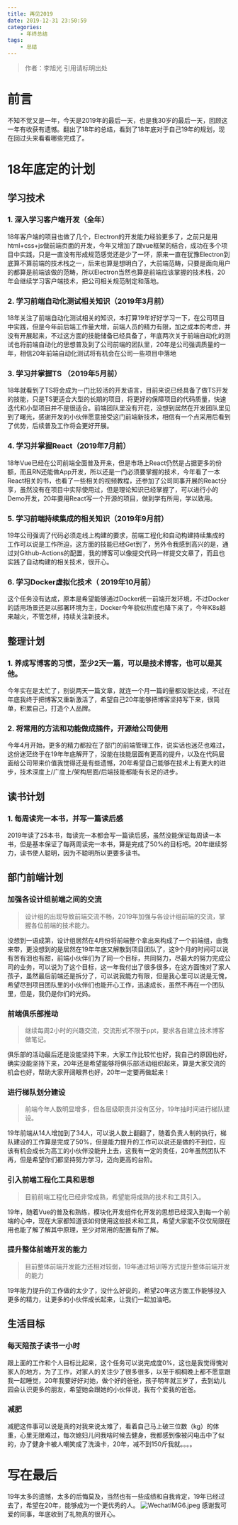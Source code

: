 ```yaml
---
title: 再见2019
date: 2019-12-31 23:50:59
categories: 
	- 年终总结
tags: 
	- 总结
---
```

> 作者：李旭光
> 引用请标明出处


# 前言
不知不觉又是一年，今天是2019年的最后一天，也是我30岁的最后一天，回顾这一年有收获有遗憾。翻出了18年的总结，看到了18年底对于自己19年的规划，现在回过头来看看哪些完成了。
# 18年底定的计划
## 学习技术
### 1. 深入学习客户端开发（全年）
18年客户端的项目也做了几个，Electron的开发能力经验更多了，之前只是用html+css+js做前端页面的开发，今年又增加了跟vue框架的结合，成功在多个项目中实践，只是一直没有形成规范感觉还是少了一环，原来一直在犹豫Electron到底算不算前端的技术栈之一，后来也算是想明白了，大前端范畴，只要是面向用户的都算是前端该做的范畴，所以Electron当然也算是前端应该掌握的技术栈，20年会继续学习客户端技术，把公司相关规范制定和落地。

### 2. 学习前端自动化测试相关知识（2019年3月前）
18年关注了前端自动化测试相关的知识，本打算19年好好学习一下，在公司项目中实践，但是今年前后端工作量大增，前端人员的精力有限，加之成本的考虑，并没有开展起来，不过这方面的技能储备已经具备了，年底两次关于前端自动化的测试也将前端自动化的思想普及到了公司前端的团队里，20年是公司强调质量的一年，相信20年前端自动化测试将有机会在公司一些项目中落地

### 3. 学习并掌握TS  （2019年5月前）
18年就看到了TS将会成为一门比较活的开发语言，目前来说已经具备了做TS开发的技能，只是TS更适合大型的长期的项目，将更好的保障项目的代码质量，快速迭代和小型项目并不是很适合。前端团队里没有开花，没想到居然在开发团队里见到了曙光，感谢开发的小伙伴愿意接受这门前端新技术，相信有一个点采用后看到了优势，后续普及工作将会更好开展。

### 4. 学习并掌握React（2019年7月前）
18年Vue已经在公司前端全面普及开来，但是市场上React仍然是占据更多的份额，而且RN还能做App开发，所以还是一门必须要掌握的技术，今年看了一本React相关的书，也看了一些相关的视频教程，还参加了公司同事开展的React分享，虽然没有在项目中实际使用过，但是理论知识已经掌握了，可以进行小的Demo开发，20年要用React写一个开源的项目，做到学有所用，学以致用。

### 5. 学习前端持续集成的相关知识（2019年9月前）
19年公司强调了代码必须走线上构建的要求，前端工程化和自动构建持续集成的工作可以说是工作所迫，这方面的技能已经Get到了，另外令我感到高兴的是，通过对Github-Actions的配置，我的博客可以像提交代码一样提交文章了，而且也实践了自动构建的相关技术，很开心。

### 6. 学习Docker虚拟化技术（ 2019年10月前）
这个任务没有达成，原本是希望能够通过Docker统一前端开发环境，不过Docker的适用场景还是以部署环境为主，Docker今年貌似热度也降下来了，今年K8s越来越火，不管怎样，持续关注新技术。

## 整理计划
### 1. 养成写博客的习惯，至少2天一篇，可以是技术博客，也可以是其他。
今年实在是太忙了，别说两天一篇文章，就连一个月一篇的量都没能达成，不过在年底我终于把博客又重新激活了，希望自己20年能够把博客坚持写下来，很简单，积累自己，打造个人品牌。

### 2. 将常用的方法和功能做成插件，开源给公司使用
今年4月开始，更多的精力都投在了部门的前端管理工作，说实话也迷茫也难过，这份迷茫终于在19年年底解开了，没能在技能层面有更高的提升，以及在代码层面给公司带来价值我觉得还是有些遗憾，20年希望自己能够在技术上有更大的进步，技术深度上/广度上/架构层面/后端技能都能有长足的进步。

## 读书计划
### 1. 每周读完一本书，并写一篇读后感
2019年读了25本书，每读完一本都会写一篇读后感，虽然没能保证每周读一本书，但是基本保证了每两周读完一本书，算是完成了50%的目标吧。20年继续努力，读书使人聪明，因为不聪明所以更要多读书。

## 部门前端计划
### 加强各设计组前端之间的交流
> 设计组的出现导致前端交流不畅，2019年加强与各设计组前端的交流，掌握各位前端的技术能力。

没想到一语成第，设计组居然在4月份将前端整个拿出来构成了一个前端组，由我来带，更没想到的是居然在19年年底又解散到项目团队了，这9个月的时间可以说有苦有泪也有甜，前端小伙伴们为了同一个目标，共同努力，尽最大的努力完成公司的业务，可以说为了这个目标，这一年我付出了很多很多，在这方面愧对了家人孩子，虽然最后前端还是拆分了，可以说我能力有限，但是我心里可以说是无愧，希望尽到项目团队里的小伙伴们也能开心工作，迅速成长，虽然不再在一个团队里，但是，我仍是你们的光妈。
### 前端俱乐部推动
> 继续每周2小时的兴趣交流，交流形式不限于ppt，要求各自建立技术博客做笔记。

俱乐部的活动最后还是没能坚持下来，大家工作比较忙也好，我自己的原因也好，确实没能坚持下来，20年还是希望能够将俱乐部活动组织起来，算是大家交流的机会也好，帮助大家开阔眼界也好，20年一定要再做起来！
### 进行梯队划分建设
> 前端今年人数明显增多，但各层级职责并没有区分，19年抽时间进行梯队建设。

19年前端从14人增加到了34人，可以说人数上翻翻了，随着负责人制的执行，梯队建设的工作算是完成了50%，但是能力提升的工作可以说还是做的不到位，应该有机会成长为高工的小伙伴没能升上去，这我有一定的责任，20年虽然团队不再，但是希望你们都坚持努力学习，迈向更高的台阶。
### 引入前端工程化工具和思想
> 目前前端工程化已经非常成熟，希望能将成熟的技术和工具引入。

19年，随着Vue的普及和熟练，模块化开发组件化开发的思想已经深入到每一个前端的心中，现在大家都知道该如何使用这些技术和工具，希望大家能不仅仅局限在用也能了解了解其中原理，至少对常用的配置有所了解。
### 提升整体前端开发的能力
> 目前整体前端开发能力还相对较弱，19年通过培训等方式提升整体前端开发的能力

19年能力提升的工作做的太少了，没什么好说的，希望20年这方面工作能够投入更多的精力，让更多的小伙伴成长起来，让我们一起加油吧。

## 生活目标
### 每天陪孩子读书一小时
跟上面的工作和个人目标比起来，这个任务可以说完成度0%，这也是我觉得愧对家人的地方，为了工作，对家人的关注少了很多很多，以至于桐桐晚上都不愿意跟我一起睡觉，20年我要好好对她，做个好的爸爸，孩子明年就三岁了，去到幼儿园会认识更多的朋友，希望她会跟她的小伙伴说，我有个爱我的爸爸。
### 减肥
减肥这件事可以说是真的对我来说太难了，看着自己马上破三位数（kg）的体重，心里无限难过，每次媳妇儿问我啥时候去健身，我都感到像被闪电击中了似的，办了健身卡被人嘲笑成了洗澡卡，20年，减不到150斤我就。。。。

# 写在最后
19年太多的遗憾，太多的后悔莫及，当然也有一些成绩和自我肯定，19年已经过去了，希望在20年，能够成为一个更优秀的人。
![WechatIMG6.jpeg](https://i.loli.net/2019/12/31/jMlO5sPxFyhIkai.jpg)
感谢我可爱的同事，年底收到了礼物真的很开心。